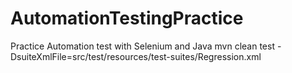 # AutomationTestingPractice
Practice Automation test with Selenium and Java
mvn clean test -DsuiteXmlFile=src/test/resources/test-suites/Regression.xml

